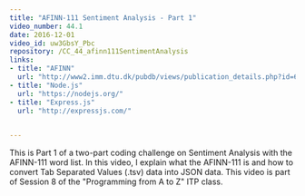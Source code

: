 ```yaml
---
title: "AFINN-111 Sentiment Analysis - Part 1"
video_number: 44.1
date: 2016-12-01
video_id: uw3GbsY_Pbc
repository: /CC_44_afinn111SentimentAnalysis
links:
- title: "AFINN"  
  url: "http://www2.imm.dtu.dk/pubdb/views/publication_details.php?id=6010"
- title: "Node.js"  
  url: "https://nodejs.org/"
- title: "Express.js"  
  url: "http://expressjs.com/"

  
---
```


This is Part 1 of a two-part coding challenge on Sentiment Analysis with the AFINN-111 word list. In this video, I explain what the AFINN-111 is and how to convert Tab Separated Values (.tsv) data into JSON data. This video is part of Session 8 of the "Programming from A to Z" ITP class.

